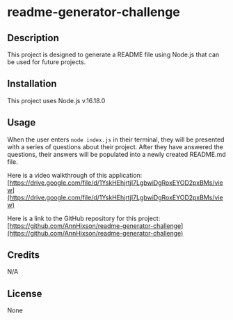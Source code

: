 # readme-generator-challenge

## Description

This project is designed to generate a README file using Node.js that can be used for future projects. 

## Installation

This project uses Node.js v.16.18.0

## Usage

When the user enters `node index.js` in their terminal, they will be presented with a series of questions about their project. After they have answered the questions, their answers will be populated into a newly created README.md file.

Here is a video walkthrough of this application: [https://drive.google.com/file/d/1YskHEhjrtjI7LgbwiDgRoxEYOD2pxBMs/view](https://drive.google.com/file/d/1YskHEhjrtjI7LgbwiDgRoxEYOD2pxBMs/view)

Here is a link to the GitHub repository for this project: [https://github.com/AnnHixson/readme-generator-challenge](https://github.com/AnnHixson/readme-generator-challenge)

## Credits

N/A

## License

None